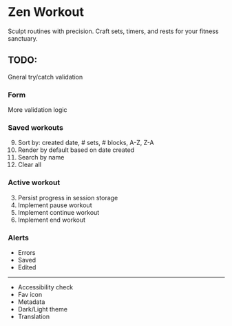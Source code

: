 # Zen Workout

Sculpt routines with precision. Craft sets, timers, and rests for your fitness sanctuary.

## TODO:

Gneral try/catch validation

### Form

More validation logic

### Saved workouts

9. Sort by: created date, # sets, # blocks, A-Z, Z-A
10. Render by default based on date created
11. Search by name
12. Clear all

### Active workout

3. Persist progress in session storage
4. Implement pause workout
5. Implement continue workout
6. Implement end workout

### Alerts

- Errors
- Saved
- Edited

---

- Accessibility check
- Fav icon
- Metadata
- Dark/Light theme
- Translation
